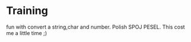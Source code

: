 # Training
fun with convert a string,char and number. Polish SPOJ PESEL. This cost me a little time ;)
